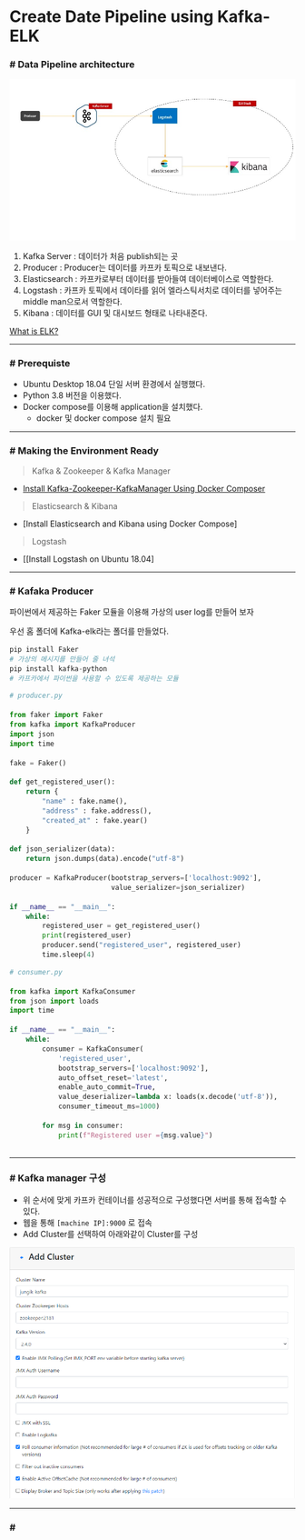 # Create Date Pipeline using Kafka-ELK

### \# Data Pipeline architecture

![architecture.jpg](./img/architecture.jpg)

1. Kafka Server : 데이터가 처음 publish되는 곳
2. Producer : Producer는 데이터를 카프카 토픽으로 내보낸다.
3. Elasticsearch : 카프카로부터 데이터를 받아들여 데이터베이스로 역할한다.
4. Logstash : 카프카 토픽에서 데이타를 읽어 엘라스틱서치로 데이터를 넣어주는 middle man으로서 역할한다.
5. Kibana : 데이터를 GUI 및 대시보드 형태로 나타내준다.

[What is ELK?](https://github.com/JIKMAN/Kafka-ELK/tree/master/ELK#readme)

---

### \# Prerequiste

* Ubuntu Desktop 18.04 단일 서버 환경에서 실행했다.
* Python 3.8 버전을 이용했다.
* Docker compose를 이용해 application을 설치했다.
  * docker 및 docker compose 설치 필요

---

### \# Making the Environment Ready

> Kafka & Zookeeper & Kafka Manager

* [Install Kafka-Zookeeper-KafkaManager Using Docker Composer](https://github.com/JIKMAN/Kafka-ELK/blob/master/kafka/Kafka%20install.md)

> Elasticsearch & Kibana

* [Install Elasticsearch and Kibana using Docker Compose]

> Logstash

* [[Install Logstash on Ubuntu 18.04]

---

### \# Kafaka Producer

파이썬에서 제공하는 Faker 모듈을 이용해 가상의  user log를 만들어 보자

우선 홈 폴더에 Kafka-elk라는 폴더를 만들었다.

```python
pip install Faker
# 가상의 메시지를 만들어 줄 녀석
pip install kafka-python
# 카프카에서 파이썬을 사용할 수 있도록 제공하는 모듈
```

```python
# producer.py

from faker import Faker
from kafka import KafkaProducer
import json
import time

fake = Faker()

def get_registered_user():
	return {
		"name" : fake.name(),
		"address" : fake.address(),
		"created_at" : fake.year()
	}

def json_serializer(data):
	return json.dumps(data).encode("utf-8")
	
producer = KafkaProducer(bootstrap_servers=['localhost:9092'],
                         value_serializer=json_serializer)

if __name__ == "__main__":
    while:
        registered_user = get_registered_user()
        print(registered_user)
        producer.send("registered_user", registered_user)
        time.sleep(4)
```

```python
# consumer.py

from kafka import KafkaConsumer
from json import loads
import time

if __name__ == "__main__":
    while:
        consumer = KafkaConsumer(
            'registered_user',
            bootstrap_servers=['localhost:9092'],
            auto_offset_reset='latest',
            enable_auto_commit=True,
            value_deserializer=lambda x: loads(x.decode('utf-8')),
            consumer_timeout_ms=1000)
        
        for msg in consumer:
            print(f"Registered user ={msg.value}")
        
```

---

### \# Kafka manager 구성

* 위 순서에 맞게 카프카 컨테이너를 성공적으로 구성했다면
  서버를 통해 접속할  수 있다.
* 웹을 통해 `[machine IP]:9000` 로 접속
* Add Cluster를 선택하여 아래와같이 Cluster를 구성

![image-20210720163248777](./img/image-20210720163248777.png)

---

### \# 

